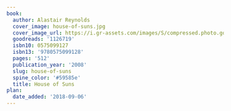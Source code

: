 ```yaml
---
book:
  author: Alastair Reynolds
  cover_image: house-of-suns.jpg
  cover_image_url: https://i.gr-assets.com/images/S/compressed.photo.goodreads.com/books/1447892903l/1126719._SX98_.jpg
  goodreads: '1126719'
  isbn10: 0575099127
  isbn13: '9780575099128'
  pages: '512'
  publication_year: '2008'
  slug: house-of-suns
  spine_color: '#59585e'
  title: House of Suns
plan:
  date_added: '2018-09-06'
---
```


